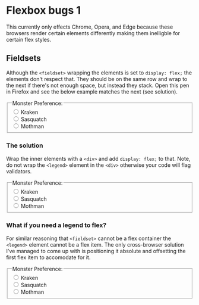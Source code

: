 <main>

  <div class="wrapper">
  
  # Flexbox bugs 1
  
  This currently only effects Chrome, Opera, and Edge because these browsers render certain elements differently making them inelligble for certain flex styles.
  
  ## Fieldsets
  
  Although the `<fieldset>` wrapping the elements is set to `display: flex;` the elements don't respect that. They should be on the same row and wrap to the next if there's not enough space, but instead they stack. Open this pen in Firefox and see the below example matches the next (see solution).
  
<form>
  
<fieldset class="d-flex"><legend class="col-1-4">Monster Preference:</legend>
  
  <div class="col-1-4"><input type="radio" id="kraken-1" name="monster"> <label for="kraken-1">Kraken</label></div>
  
  <div class="col-1-4"><input type="radio" id="sasquatch-1" name="monster"> <label for="sasquatch-1">Sasquatch</label></div>
  
  <div class="col-1-4"><input type="radio" id="mothman-1" name="monster"> <label for="mothman-1">Mothman</label></div>
  
</fieldset>
  
</form>
  
  ### The solution
  
  Wrap the inner elements with a `<div>` and add `display: flex;` to that. Note, do not wrap the `<legend>` element in the `<div>` otherwise your code will flag validators.
  
  <form>
  
  <fieldset class="checkbox-cards"><legend class="col-1-4">Monster Preference:</legend>
  
  <div class="d-flex">
  
  <div class="col-1-4"><input type="radio" id="kraken-2" name="monster"> <label for="kraken-2">Kraken</label></div>
  
  <div class="col-1-4"><input type="radio" id="sasquatch-2" name="monster"> <label for="sasquatch-2">Sasquatch</label></div>
  
  <div class="col-1-4"><input type="radio" id="mothman-2" name="monster"> <label for="mothman-2">Mothman</label></div>
  
  </div>
  
  </fieldset>
  
  </form>
  
  ### What if you need a legend to flex?
  
  For similar reasoning that `<fieldset>` cannot be a flex container the `<legend>` element cannot be a flex item. The only cross-browser solution I've managed to come up with is positioning it absolute and offsetting the first flex item to accomodate for it.
  
  <form>
  
  <fieldset class="p-relative"><legend class="legend-illusion p-absolute">Monster Preference:</legend>
  
  <div class="d-flex">
  
  <div class="col-1-4 offset-legend"><input type="radio" id="kraken-3" name="monster"> <label for="kraken-3">Kraken</label>  
  </div>
  
  <div class="col-1-4"><input type="radio" id="sasquatch-3" name="monster"> <label for="sasquatch-3">Sasquatch</label>  
  </div>
  
  <div class="col-1-4"><input type="radio" id="mothman-3" name="monster"> <label for="mothman-3">Mothman</label></div>
  
  </div>
  
  </fieldset>
  
  </form>
  
  </div>
  
  </main>